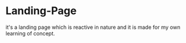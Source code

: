 # Landing-Page
it's a landing page which is reactive in nature and it is made for my own learning of concept.
